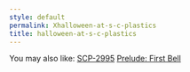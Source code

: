 ```yaml
---
style: default
permalink: Xhalloween-at-s-c-plastics
title: halloween-at-s-c-plastics
---
```

You may also like:
[SCP-2995](http://scp-wiki.net/scp-2995)
[Prelude: First Bell](http://scp-wiki.net/days-gone-by)
